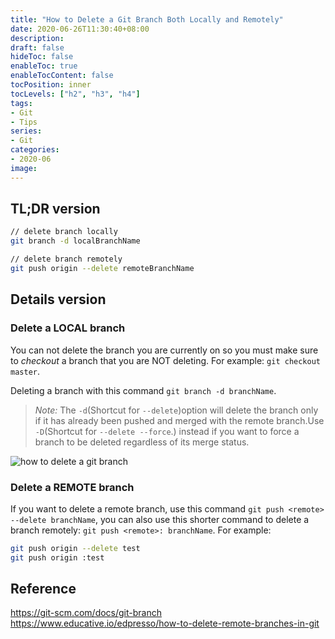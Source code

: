 ```yaml
---
title: "How to Delete a Git Branch Both Locally and Remotely"
date: 2020-06-26T11:30:40+08:00
description:
draft: false
hideToc: false
enableToc: true
enableTocContent: false
tocPosition: inner
tocLevels: ["h2", "h3", "h4"]
tags:
- Git
- Tips
series:
- Git
categories:
- 2020-06
image:
---
```


## TL;DR version
```bash
// delete branch locally
git branch -d localBranchName

// delete branch remotely
git push origin --delete remoteBranchName
```

## Details version
### Delete a LOCAL branch
You can not delete the branch you are currently on so you must make sure to *checkout* a branch that you are NOT deleting. For example:  `git checkout master`.

Deleting a branch with this command `git branch -d branchName`.

>*Note:* The `-d`(Shortcut for `--delete`)option will delete the branch only if it has already been pushed and merged with the remote branch.Use `-D`(Shortcut for `--delete --force`.) instead if you want to force a branch to be deleted regardless of its merge status.

![how to delete a git branch](/img/git_branch_delete.png "How to Delete a Git Branch Both Locally and Remotely")

### Delete a REMOTE branch
If you want to delete a remote branch, use this command `git push <remote> --delete branchName`, you can also use this shorter command to delete a branch remotely: `git push <remote>: branchName`. For example:
```bash
git push origin --delete test
git push origin :test
```

## Reference
https://git-scm.com/docs/git-branch
https://www.educative.io/edpresso/how-to-delete-remote-branches-in-git